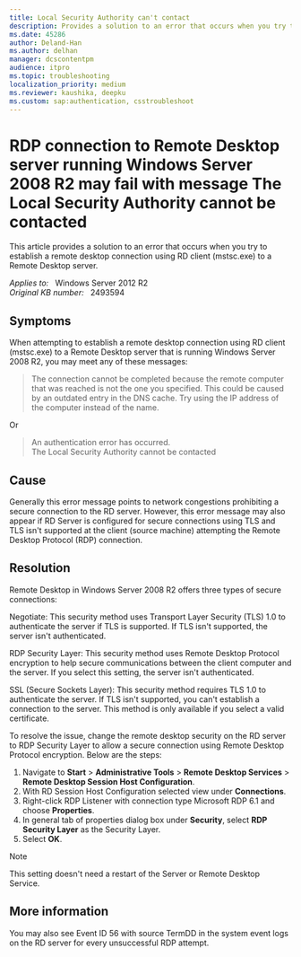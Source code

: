 ```yaml
---
title: Local Security Authority can't contact
description: Provides a solution to an error that occurs when you try to establish a remote desktop connection using RD client (mstsc.exe) to a Remote Desktop server.
ms.date: 45286
author: Deland-Han
ms.author: delhan
manager: dcscontentpm
audience: itpro
ms.topic: troubleshooting
localization_priority: medium
ms.reviewer: kaushika, deepku
ms.custom: sap:authentication, csstroubleshoot
---
```

# RDP connection to Remote Desktop server running Windows Server 2008 R2 may fail with message The Local Security Authority cannot be contacted

This article provides a solution to an error that occurs when you try to establish a remote desktop connection using RD client (mstsc.exe) to a Remote Desktop server.

_Applies to:_ &nbsp; Windows Server 2012 R2  
_Original KB number:_ &nbsp; 2493594

## Symptoms

When attempting to establish a remote desktop connection using RD client (mstsc.exe) to a Remote Desktop server that is running Windows Server 2008 R2, you may meet any of these messages:

> The connection cannot be completed because the remote computer that was reached is not the one you specified. This could be caused by an outdated entry in the DNS cache. Try using the IP address of the computer instead of the name.

Or

> An authentication error has occurred.  
The Local Security Authority cannot be contacted

## Cause

Generally this error message points to network congestions prohibiting a secure connection to the RD server. However, this error message may also appear if RD Server is configured for secure connections using TLS and TLS isn't supported at the client (source machine) attempting the Remote Desktop Protocol (RDP) connection.

## Resolution

Remote Desktop in Windows Server 2008 R2 offers three types of secure connections:

Negotiate: This security method uses Transport Layer Security (TLS) 1.0 to authenticate the server if TLS is supported. If TLS isn't supported, the server isn't authenticated.

RDP Security Layer: This security method uses Remote Desktop Protocol encryption to help secure communications between the client computer and the server. If you select this setting, the server isn't authenticated.

SSL (Secure Sockets Layer): This security method requires TLS 1.0 to authenticate the server. If TLS isn't supported, you can't establish a connection to the server. This method is only available if you select a valid certificate.

To resolve the issue, change the remote desktop security on the RD server to RDP Security Layer to allow a secure connection using Remote Desktop Protocol encryption. Below are the steps:

1. Navigate to **Start** > **Administrative Tools** > **Remote Desktop Services** > **Remote Desktop Session Host Configuration**.
2. With RD Session Host Configuration selected view under **Connections**.  
3. Right-click RDP Listener with connection type Microsoft RDP 6.1 and choose **Properties**.
4. In general tab of properties dialog box under **Security**, select **RDP Security Layer** as the Security Layer.
5. Select **OK**.

> [!NOTE]
> This setting doesn't need a restart of the Server or Remote Desktop Service.

## More information

You may also see Event ID 56 with source TermDD in the system event logs on the RD server for every unsuccessful RDP attempt.
